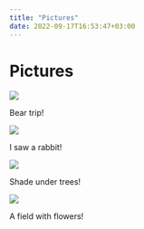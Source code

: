 ```yaml
---
title: "Pictures"
date: 2022-09-17T16:53:47+03:00
---
```


# Pictures


![](beartrip.jpg)

Bear trip!

![](bunny.jpg)

I saw a rabbit!

![](fieldshade.jpg)

Shade under trees!

![](yellowfield.jpg)

A field with flowers!
